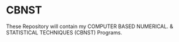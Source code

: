 # CBNST
These Repository will contain my COMPUTER BASED NUMERICAL. &amp; STATISTICAL TECHNIQUES (CBNST) Programs.
